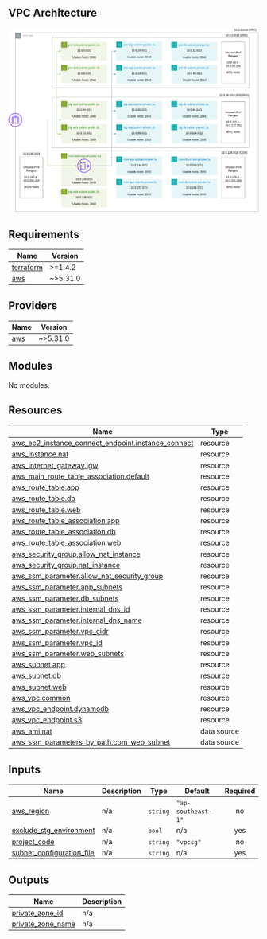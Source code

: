 ## VPC Architecture

![VPC Architecture](./vpc.drawio.png)

## Requirements

| Name | Version |
|------|---------|
| <a name="requirement_terraform"></a> [terraform](#requirement\_terraform) | >=1.4.2 |
| <a name="requirement_aws"></a> [aws](#requirement\_aws) | ~>5.31.0 |

## Providers

| Name | Version |
|------|---------|
| <a name="provider_aws"></a> [aws](#provider\_aws) | ~>5.31.0 |

## Modules

No modules.

## Resources

| Name | Type |
|------|------|
| [aws_ec2_instance_connect_endpoint.instance_connect](https://registry.terraform.io/providers/hashicorp/aws/latest/docs/resources/ec2_instance_connect_endpoint) | resource |
| [aws_instance.nat](https://registry.terraform.io/providers/hashicorp/aws/latest/docs/resources/instance) | resource |
| [aws_internet_gateway.igw](https://registry.terraform.io/providers/hashicorp/aws/latest/docs/resources/internet_gateway) | resource |
| [aws_main_route_table_association.default](https://registry.terraform.io/providers/hashicorp/aws/latest/docs/resources/main_route_table_association) | resource |
| [aws_route_table.app](https://registry.terraform.io/providers/hashicorp/aws/latest/docs/resources/route_table) | resource |
| [aws_route_table.db](https://registry.terraform.io/providers/hashicorp/aws/latest/docs/resources/route_table) | resource |
| [aws_route_table.web](https://registry.terraform.io/providers/hashicorp/aws/latest/docs/resources/route_table) | resource |
| [aws_route_table_association.app](https://registry.terraform.io/providers/hashicorp/aws/latest/docs/resources/route_table_association) | resource |
| [aws_route_table_association.db](https://registry.terraform.io/providers/hashicorp/aws/latest/docs/resources/route_table_association) | resource |
| [aws_route_table_association.web](https://registry.terraform.io/providers/hashicorp/aws/latest/docs/resources/route_table_association) | resource |
| [aws_security_group.allow_nat_instance](https://registry.terraform.io/providers/hashicorp/aws/latest/docs/resources/security_group) | resource |
| [aws_security_group.nat_instance](https://registry.terraform.io/providers/hashicorp/aws/latest/docs/resources/security_group) | resource |
| [aws_ssm_parameter.allow_nat_security_group](https://registry.terraform.io/providers/hashicorp/aws/latest/docs/resources/ssm_parameter) | resource |
| [aws_ssm_parameter.app_subnets](https://registry.terraform.io/providers/hashicorp/aws/latest/docs/resources/ssm_parameter) | resource |
| [aws_ssm_parameter.db_subnets](https://registry.terraform.io/providers/hashicorp/aws/latest/docs/resources/ssm_parameter) | resource |
| [aws_ssm_parameter.internal_dns_id](https://registry.terraform.io/providers/hashicorp/aws/latest/docs/resources/ssm_parameter) | resource |
| [aws_ssm_parameter.internal_dns_name](https://registry.terraform.io/providers/hashicorp/aws/latest/docs/resources/ssm_parameter) | resource |
| [aws_ssm_parameter.vpc_cidr](https://registry.terraform.io/providers/hashicorp/aws/latest/docs/resources/ssm_parameter) | resource |
| [aws_ssm_parameter.vpc_id](https://registry.terraform.io/providers/hashicorp/aws/latest/docs/resources/ssm_parameter) | resource |
| [aws_ssm_parameter.web_subnets](https://registry.terraform.io/providers/hashicorp/aws/latest/docs/resources/ssm_parameter) | resource |
| [aws_subnet.app](https://registry.terraform.io/providers/hashicorp/aws/latest/docs/resources/subnet) | resource |
| [aws_subnet.db](https://registry.terraform.io/providers/hashicorp/aws/latest/docs/resources/subnet) | resource |
| [aws_subnet.web](https://registry.terraform.io/providers/hashicorp/aws/latest/docs/resources/subnet) | resource |
| [aws_vpc.common](https://registry.terraform.io/providers/hashicorp/aws/latest/docs/resources/vpc) | resource |
| [aws_vpc_endpoint.dynamodb](https://registry.terraform.io/providers/hashicorp/aws/latest/docs/resources/vpc_endpoint) | resource |
| [aws_vpc_endpoint.s3](https://registry.terraform.io/providers/hashicorp/aws/latest/docs/resources/vpc_endpoint) | resource |
| [aws_ami.nat](https://registry.terraform.io/providers/hashicorp/aws/latest/docs/data-sources/ami) | data source |
| [aws_ssm_parameters_by_path.com_web_subnet](https://registry.terraform.io/providers/hashicorp/aws/latest/docs/data-sources/ssm_parameters_by_path) | data source |

## Inputs

| Name | Description | Type | Default | Required |
|------|-------------|------|---------|:--------:|
| <a name="input_aws_region"></a> [aws\_region](#input\_aws\_region) | n/a | `string` | `"ap-southeast-1"` | no |
| <a name="input_exclude_stg_environment"></a> [exclude\_stg\_environment](#input\_exclude\_stg\_environment) | n/a | `bool` | n/a | yes |
| <a name="input_project_code"></a> [project\_code](#input\_project\_code) | n/a | `string` | `"vpcsg"` | no |
| <a name="input_subnet_configuration_file"></a> [subnet\_configuration\_file](#input\_subnet\_configuration\_file) | n/a | `string` | n/a | yes |

## Outputs

| Name | Description |
|------|-------------|
| <a name="output_private_zone_id"></a> [private\_zone\_id](#output\_private\_zone\_id) | n/a |
| <a name="output_private_zone_name"></a> [private\_zone\_name](#output\_private\_zone\_name) | n/a |
